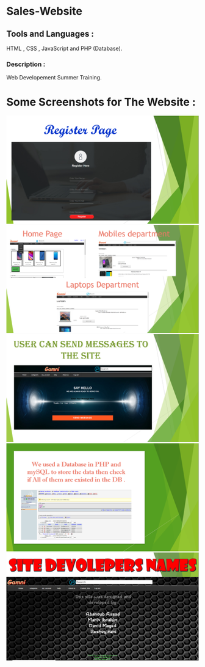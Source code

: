 # Sales-Website 
## Tools and Languages : 
HTML , CSS , JavaScript and PHP (Database).
### Description :
Web Developement Summer Training.

# Some Screenshots for The Website : 

![](Screenshots/register.png) 
![](Screenshots/quickView.png) 
![](Screenshots/sendMessages.png) 
![](Screenshots/DB.png) 
![](Screenshots/Dev_Names.png) 
